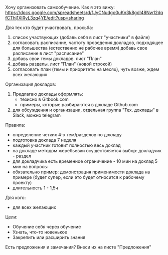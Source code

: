 Хочу организовать самообучение. Как я это вижу:
https://docs.google.com/spreadsheets/d/1JyCNudgo0uKn3k8gdI48Nw12dqfCThj1XlRyL3zq4YE/edit?usp=sharing

Для тех кто будет участвовать, просьба:
1. список участвующих (добавь себя в лист "участники" в файле)
2. согласовать расписание, частоту проведения докладов, подходящее для большества
(естественно не рабочее время)
добавь свое расписание в лист "расписание"
3. добавь свои темы докладов. лист "План"
4. добавь разделы. лист "План" (новой строкой)
5. согласовать план (темы и приоритеты на месяц), чуть возже, ждем всех желающих

Организация докладов:
1. Предлагаю доклады оформлять:
	- тезисно в Gitbook.com
	- примеры, которые разбираются в докладе Github.com
2. для обсуждения и организации, отдельная группа "Тех. доклады" в Slack, можно telegram

Правила:
- определение четких 4-х тем/разделов по докладу
- подготовка доклада 7 неделя
- каждый участник готовит полностью весь доклад
- на докладе методом жеребьевки осуществляется выбор: докладчик - раздел
- для докладчика есть временное ограничение - 10 мин на доклад 5 мин на вопросы
- обязательно пример: демонстрация применимости доклада на примере (будет супер, если это будет относится к рабочему проекту)
- длительность 1 - 1,5ч

Для кого:
- для всех желающих

Цели:
- Обучение себя через обучение
- Узнать, что-то новенькое
- Закрепить или расширить знания

Есть предложения и замечания? Внеси их на листе "Предложения"
